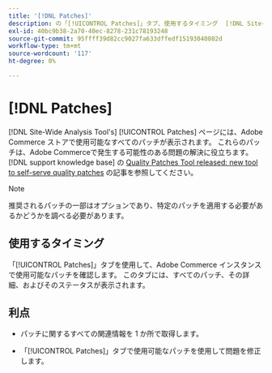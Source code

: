 ```yaml
---
title: '[!DNL Patches]'
description: の「[!UICONTROL Patches]」タブ、使用するタイミング  [!DNL Site-Wide Analysis Tool] およびその利点について説明します。
exl-id: 40bc9b38-2a70-40ec-8278-231c78193248
source-git-commit: 95ffff39d82cc9027fa633dffedf15193040802d
workflow-type: tm+mt
source-wordcount: '117'
ht-degree: 0%

---
```


# [!DNL Patches]

[!DNL Site-Wide Analysis Tool's] [!UICONTROL Patches] ページには、Adobe Commerce ストアで使用可能なすべてのパッチが表示されます。 これらのパッチは、Adobe Commerceで発生する可能性のある問題の解決に役立ちます。 [!DNL support knowledge base] の [Quality Patches Tool released: new tool to self-serve quality patches](https://support.magento.com/hc/en-us/articles/360047139492) の記事を参照してください。

>[!NOTE]
>
>推奨されるパッチの一部はオプションであり、特定のパッチを適用する必要があるかどうかを調べる必要があります。

## 使用するタイミング

「[!UICONTROL Patches]」タブを使用して、Adobe Commerce インスタンスで使用可能なパッチを確認します。 このタブには、すべてのパッチ、その詳細、およびそのステータスが表示されます。

## 利点

* パッチに関するすべての関連情報を 1 か所で取得します。

* 「[!UICONTROL Patches]」タブで使用可能なパッチを使用して問題を修正します。
